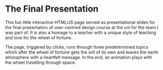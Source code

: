 # The Final Presentation

This fun little interactive HTML/JS page served as presentational slides for the final presentation of user-centred design course at the uni for the team I was part of. It is also a homage to a teacher with a unique style of teaching and love for the wheel of fortune.

The page, triggered by clicks, runs through three predetermined topics which after the wheel of fortune gets the will of its own and leaves the earth atmosphere with a heartfelt message. In the end, an animation plays with the wheel travelling through space.
